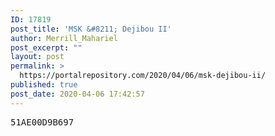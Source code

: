 ```yaml
---
ID: 17819
post_title: 'MSK &#8211; Dejibou II'
author: Merrill_Mahariel
post_excerpt: ""
layout: post
permalink: >
  https://portalrepository.com/2020/04/06/msk-dejibou-ii/
published: true
post_date: 2020-04-06 17:42:57
---
```

<pre>51AE00D9B697</pre>